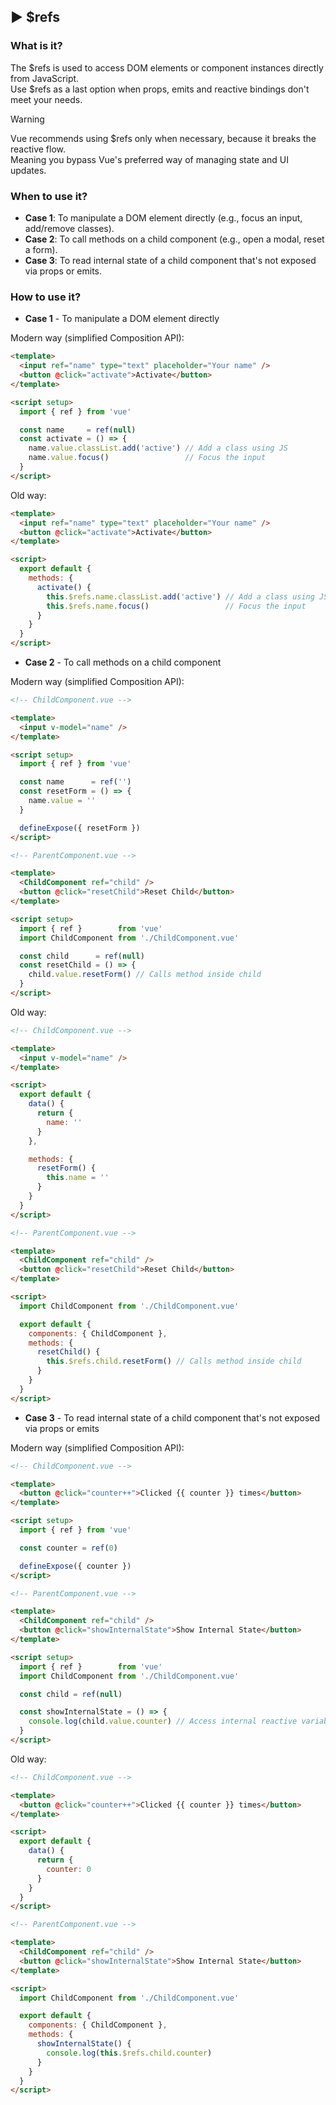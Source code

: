 ## ▶ $refs

### What is it?

The $refs is used to access DOM elements or component instances directly from JavaScript.<br>
Use $refs as a last option when props, emits and reactive bindings don't meet your needs.

> [!warning]
> Vue recommends using $refs only when necessary, because it breaks the reactive flow.<br>
> Meaning you bypass Vue's preferred way of managing state and UI updates.

### When to use it?

* **Case 1**: To manipulate a DOM element directly (e.g., focus an input, add/remove classes).
* **Case 2**: To call methods on a child component (e.g., open a modal, reset a form).
* **Case 3**: To read internal state of a child component that's not exposed via props or emits.

### How to use it?

* **Case 1** - To manipulate a DOM element directly

Modern way (simplified Composition API):

```html
<template>
  <input ref="name" type="text" placeholder="Your name" />
  <button @click="activate">Activate</button>
</template>

<script setup>
  import { ref } from 'vue'

  const name     = ref(null)
  const activate = () => {
    name.value.classList.add('active') // Add a class using JS
    name.value.focus()                 // Focus the input
  }
</script>
```

Old way:

```html
<template>
  <input ref="name" type="text" placeholder="Your name" />
  <button @click="activate">Activate</button>
</template>

<script>
  export default {
    methods: {
      activate() {
        this.$refs.name.classList.add('active') // Add a class using JS
        this.$refs.name.focus()                 // Focus the input
      }
    }
  }
</script>
```

* **Case 2** - To call methods on a child component

Modern way (simplified Composition API):

```html
<!-- ChildComponent.vue -->

<template>
  <input v-model="name" />
</template>

<script setup>
  import { ref } from 'vue'

  const name      = ref('')
  const resetForm = () => {
    name.value = ''
  }

  defineExpose({ resetForm })
</script>

<!-- ParentComponent.vue -->

<template>
  <ChildComponent ref="child" />
  <button @click="resetChild">Reset Child</button>
</template>

<script setup>
  import { ref }        from 'vue'
  import ChildComponent from './ChildComponent.vue'

  const child      = ref(null)
  const resetChild = () => {
    child.value.resetForm() // Calls method inside child
  }
</script>
```

Old way:

```html
<!-- ChildComponent.vue -->

<template>
  <input v-model="name" />
</template>

<script>
  export default {
    data() {
      return {
        name: ''
      }
    },

    methods: {
      resetForm() {
        this.name = ''
      }
    }
  }
</script>

<!-- ParentComponent.vue -->

<template>
  <ChildComponent ref="child" />
  <button @click="resetChild">Reset Child</button>
</template>

<script>
  import ChildComponent from './ChildComponent.vue'

  export default {
    components: { ChildComponent },
    methods: {
      resetChild() {
        this.$refs.child.resetForm() // Calls method inside child
      }
    }
  }
</script>
```

* **Case 3** - To read internal state of a child component that's not exposed via props or emits

Modern way (simplified Composition API):

```html
<!-- ChildComponent.vue -->

<template>
  <button @click="counter++">Clicked {{ counter }} times</button>
</template>

<script setup>
  import { ref } from 'vue'

  const counter = ref(0)

  defineExpose({ counter })
</script>

<!-- ParentComponent.vue -->

<template>
  <ChildComponent ref="child" />
  <button @click="showInternalState">Show Internal State</button>
</template>

<script setup>
  import { ref }        from 'vue'
  import ChildComponent from './ChildComponent.vue'

  const child = ref(null)

  const showInternalState = () => {
    console.log(child.value.counter) // Access internal reactive variable
  }
</script>
```

Old way:

```html
<!-- ChildComponent.vue -->

<template>
  <button @click="counter++">Clicked {{ counter }} times</button>
</template>

<script>
  export default {
    data() {
      return {
        counter: 0
      }
    }
  }
</script>

<!-- ParentComponent.vue -->

<template>
  <ChildComponent ref="child" />
  <button @click="showInternalState">Show Internal State</button>
</template>

<script>
  import ChildComponent from './ChildComponent.vue'

  export default {
    components: { ChildComponent },
    methods: {
      showInternalState() {
        console.log(this.$refs.child.counter)
      }
    }
  }
</script>
```
